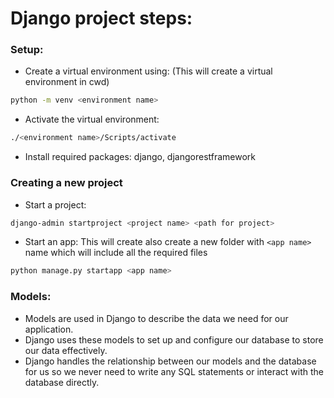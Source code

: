 # Django project steps:

### Setup:
- Create a virtual environment using: (This will create a virtual environment in cwd)
``` bash
python -m venv <environment name>
```
- Activate the virtual environment:
```bash
./<environment name>/Scripts/activate
```
- Install required packages: django, djangorestframework

### Creating a new project
- Start a project:
```bash
django-admin startproject <project name> <path for project> 
```
- Start an app: This will create also create a new folder with ```<app name>``` name which will include all the required files
```bash
python manage.py startapp <app name>
```



### Models:
- Models are used in Django to describe the data we need for our application.
- Django uses these models to set up and configure our database to store our data effectively.
- Django handles the relationship between our models and the database for us so we never need to write any SQL statements or interact with the database directly.

